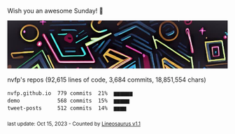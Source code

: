 Wish you an awesome Sunday! 🌼

![banner](https://github.com/nvfp/nvfp/raw/main/assets/banner.jpg)

nvfp's repos (92,615 lines of code, 3,684 commits, 18,851,554 chars)

```txt
nvfp.github.io  779 commits  21%  ▆▆▆▆▆▆
demo            568 commits  15%  ▆▆▆▆▆
tweet-posts     512 commits  14%  ▆▆▆▆
```

<sub>last update: Oct 15, 2023 - Counted by [Lineosaurus v1.1](https://github.com/Lineosaurus/Lineosaurus)</sub>